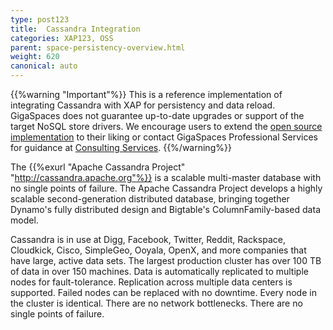 ```yaml
---
type: post123
title:  Cassandra Integration
categories: XAP123, OSS
parent: space-persistency-overview.html
weight: 620
canonical: auto
---
```


{{%warning "Important"%}}
This is a reference implementation of integrating Cassandra with XAP for persistency and data reload. 
GigaSpaces does not guarantee up-to-date upgrades or support of the target NoSQL store drivers. 
We encourage users to extend the [open source implementation](https://github.com/Gigaspaces/xap-cassandra) to their liking or contact GigaSpaces Professional Services for guidance at [Consulting Services](mailto:ps@gigaspaces.com).
{{%/warning%}}


The {{%exurl "Apache Cassandra Project" "http://cassandra.apache.org"%}} is a scalable multi-master database with no single points of failure. The Apache Cassandra Project develops a highly scalable second-generation distributed database, bringing together Dynamo's fully distributed design and Bigtable's ColumnFamily-based data model.



Cassandra is in use at Digg, Facebook, Twitter, Reddit, Rackspace, Cloudkick, Cisco, SimpleGeo, Ooyala, OpenX, and more companies that have large, active data sets. The largest production cluster has over 100 TB of data in over 150 machines. Data is automatically replicated to multiple nodes for fault-tolerance. Replication across multiple data centers is supported. Failed nodes can be replaced with no downtime. Every node in the cluster is identical. There are no network bottlenecks. There are no single points of failure.



